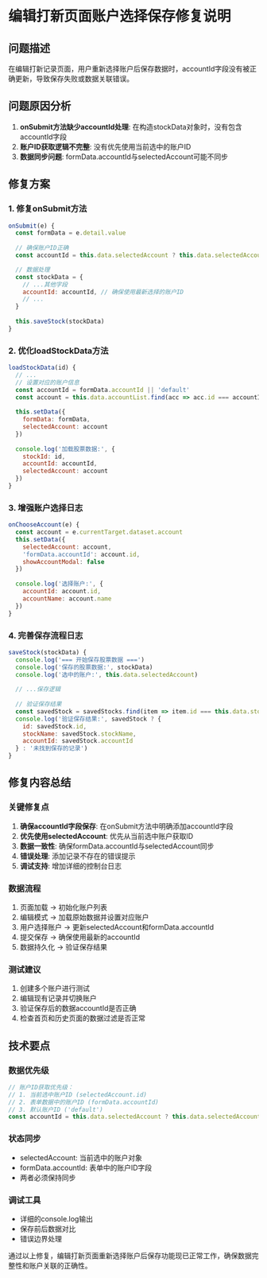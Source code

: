 # 编辑打新页面账户选择保存修复说明

## 问题描述
在编辑打新记录页面，用户重新选择账户后保存数据时，accountId字段没有被正确更新，导致保存失败或数据关联错误。

## 问题原因分析
1. **onSubmit方法缺少accountId处理**: 在构造stockData对象时，没有包含accountId字段
2. **账户ID获取逻辑不完整**: 没有优先使用当前选中的账户ID
3. **数据同步问题**: formData.accountId与selectedAccount可能不同步

## 修复方案

### 1. 修复onSubmit方法
```javascript
onSubmit(e) {
  const formData = e.detail.value
  
  // 确保账户ID正确
  const accountId = this.data.selectedAccount ? this.data.selectedAccount.id : (this.data.formData.accountId || 'default')

  // 数据处理
  const stockData = {
    // ...其他字段
    accountId: accountId, // 确保使用最新选择的账户ID
    // ...
  }
  
  this.saveStock(stockData)
}
```

### 2. 优化loadStockData方法
```javascript
loadStockData(id) {
  // ...
  // 设置对应的账户信息
  const accountId = formData.accountId || 'default'
  const account = this.data.accountList.find(acc => acc.id === accountId) || { id: 'default', name: '默认账户' }
  
  this.setData({
    formData: formData,
    selectedAccount: account
  })
  
  console.log('加载股票数据:', {
    stockId: id,
    accountId: accountId,
    selectedAccount: account
  })
}
```

### 3. 增强账户选择日志
```javascript
onChooseAccount(e) {
  const account = e.currentTarget.dataset.account
  this.setData({
    selectedAccount: account,
    'formData.accountId': account.id,
    showAccountModal: false
  })
  
  console.log('选择账户:', {
    accountId: account.id,
    accountName: account.name
  })
}
```

### 4. 完善保存流程日志
```javascript
saveStock(stockData) {
  console.log('=== 开始保存股票数据 ===')
  console.log('保存的股票数据:', stockData)
  console.log('选中的账户:', this.data.selectedAccount)
  
  // ...保存逻辑
  
  // 验证保存结果
  const savedStock = savedStocks.find(item => item.id === this.data.stockId)
  console.log('验证保存结果:', savedStock ? {
    id: savedStock.id,
    stockName: savedStock.stockName,
    accountId: savedStock.accountId
  } : '未找到保存的记录')
}
```

## 修复内容总结

### 关键修复点
1. **确保accountId字段保存**: 在onSubmit方法中明确添加accountId字段
2. **优先使用selectedAccount**: 优先从当前选中账户获取ID
3. **数据一致性**: 确保formData.accountId与selectedAccount同步
4. **错误处理**: 添加记录不存在的错误提示
5. **调试支持**: 增加详细的控制台日志

### 数据流程
1. 页面加载 → 初始化账户列表
2. 编辑模式 → 加载原始数据并设置对应账户
3. 用户选择账户 → 更新selectedAccount和formData.accountId
4. 提交保存 → 确保使用最新的accountId
5. 数据持久化 → 验证保存结果

### 测试建议
1. 创建多个账户进行测试
2. 编辑现有记录并切换账户
3. 验证保存后的数据accountId是否正确
4. 检查首页和历史页面的数据过滤是否正常

## 技术要点

### 数据优先级
```javascript
// 账户ID获取优先级：
// 1. 当前选中账户ID (selectedAccount.id)
// 2. 表单数据中的账户ID (formData.accountId)  
// 3. 默认账户ID ('default')
const accountId = this.data.selectedAccount ? this.data.selectedAccount.id : (this.data.formData.accountId || 'default')
```

### 状态同步
- selectedAccount: 当前选中的账户对象
- formData.accountId: 表单中的账户ID字段
- 两者必须保持同步

### 调试工具
- 详细的console.log输出
- 保存前后数据对比
- 错误边界处理

通过以上修复，编辑打新页面重新选择账户后保存功能现已正常工作，确保数据完整性和账户关联的正确性。
